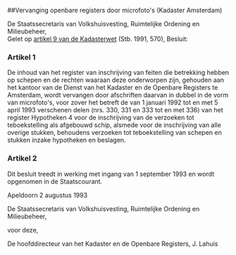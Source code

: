 <meta http-equiv='Content-Type' content='text/html; charset=utf-8' />

##Vervanging openbare registers door microfoto's (Kadaster Amsterdam)

De Staatssecretaris van Volkshuisvesting, Ruimtelijke Ordening en Milieubeheer,  
Gelet op [artikel 9 van de Kadasterwet](../../../../../../../../../wet/kadasterwet/BWBR0004541/README.md) (Stb. 1991, 570),
Besluit:    

### Artikel  1  

De inhoud van het register van inschrijving van feiten die betrekking hebben op schepen en de rechten waaraan deze onderworpen zijn, gehouden aan het kantoor van de Dienst van het Kadaster en de Openbare Registers te Amsterdam, wordt vervangen door afschriften daarvan in dubbel in de vorm van microfoto's, voor zover het betreft de van 1 januari 1992 tot en met 5 april 1993 verschenen delen (nrs. 330, 331 en 333 tot en met 336) van het register Hypotheken 4 voor de inschrijving van de verzoeken tot teboekstelling als afgebouwd schip, alsmede voor de inschrijving van alle overige stukken, behoudens verzoeken tot teboekstelling van schepen en stukken inzake hypotheken en beslagen. 

### Artikel  2  

Dit besluit treedt in werking met ingang van 1 september 1993 en wordt opgenomen in de Staatscourant. 

Apeldoorn 
2 augustus 1993    

De 
Staatssecretaris van Volkshuisvesting, Ruimtelijke Ordening en Milieubeheer, 

voor deze,

De 
hoofddirecteur van het Kadaster en de Openbare Registers, 
J. Lahuis    

